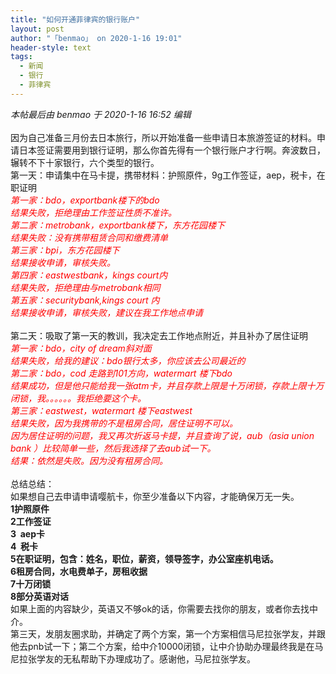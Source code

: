 ```yaml
---
title: "如何开通菲律宾的银行账户"
layout: post
author: "「benmao」 on 2020-1-16 19:01"
header-style: text
tags:
  - 新闻
  - 银行
  - 菲律宾
---
```


<head></head>
<body>
 <i class="pstatus"> 本帖最后由 benmao 于 2020-1-16 16:52 编辑 </i>
 <br> 
 <br> 因为自己准备三月份去日本旅行，所以开始准备一些申请日本旅游签证的材料。申请日本签证需要用到银行证明，那么你首先得有一个银行账户才行啊。奔波数日，辗转不下十家银行，六个类型的银行。
 <br> 第一天：申请集中在马卡提，携带材料：护照原件，9g工作签证，aep，税卡，在职证明
 <br> 
 <i><font color="#ff0000">第一家：bdo，exportbank楼下的bdo</font></i>
 <br> 
 <i><font color="#ff0000">结果失败，拒绝理由工作签证性质不准许。</font></i>
 <br> 
 <i><font color="#ff0000">第二家：metrobank，exportbank楼下，东方花园楼下</font></i>
 <br> 
 <i><font color="#ff0000">结果失败：没有携带租赁合同和缴费清单</font></i>
 <br> 
 <i><font color="#ff0000">第三家：bpi，东方花园楼下</font></i>
 <br> 
 <i><font color="#ff0000">结果接收申请，审核失败。</font></i>
 <br> 
 <i><font color="#ff0000">第四家：eastwestbank，kings court内</font></i>
 <br> 
 <i><font color="#ff0000">结果失败，拒绝理由与metrobank相同</font></i>
 <br> 
 <i><font color="#ff0000">第五家：securitybank,kings court 内</font></i>
 <br> 
 <i><font color="#ff0000">结果接收申请，审核失败，建议在我工作地点申请</font></i>
 <br> 
 <br> 第二天：吸取了第一天的教训，我决定去工作地点附近，并且补办了居住证明
 <br> 
 <font color="#ff0000"><i>第一家：bdo，city of dream斜对面<br> 结果失败，给我的建议：bdo银行太多，你应该去公司最近的<br> 第二家：bdo，cod 走路到101方向，watermart 楼下bdo<br> 结果成功，但是他只能给我一张atm卡，并且存款上限是十万闭锁，存款上限十万闭锁，我。。。。。。我拒绝要这个卡。<br> 第三家：eastwest，watermart 楼下eastwest<br> 结果失败，因为我携带的不是租房合同，居住证明不可以。<br> 因为居住证明的问题，我又再次折返马卡提，并且查询了说，aub（asia union bank ）比较简单一些，然后我选择了去aub试一下。<br> 结果：依然是失败。因为没有租房合同。</i></font>
 <br> 
 <br> 总结总结：
 <br> 如果想自己去申请申请嘤航卡，你至少准备以下内容，才能确保万无一失。
 <br> 
 <strong>1护照原件<br> 2工作签证<br> 3&nbsp;&nbsp;aep卡<br> 4&nbsp;&nbsp;税卡<br> 5在职证明，包含：姓名，职位，薪资，领导签字，办公室座机电话。<br> 6租房合同，水电费单子，房租收据<br> 7十万闭锁<br> 8部分英语对话</strong>
 <br> 如果上面的内容缺少，英语又不够ok的话，你需要去找你的朋友，或者你去找中介。
 <br> 第三天，发朋友圈求助，并确定了两个方案，第一个方案相信马尼拉张学友，并跟他去pnb试一下；第二个方案，给中介10000闭锁，让中介协助办理最终我是在马尼拉张学友的无私帮助下办理成功了。感谢他，马尼拉张学友。
 <br> 
 <br> 
 <br> 
 <br> 
 <br> 
 <br>
</body>


